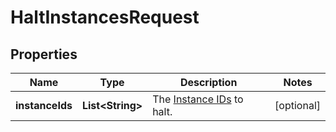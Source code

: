 

# HaltInstancesRequest


## Properties

| Name | Type | Description | Notes |
|------------ | ------------- | ------------- | -------------|
|**instanceIds** | **List&lt;String&gt;** | The [Instance IDs](#operation/list-instances) to halt. |  [optional] |



